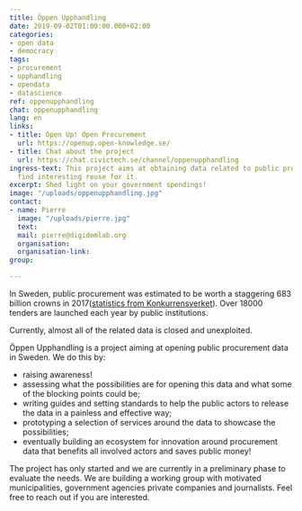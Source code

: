 ```yaml
---
title: Öppen Upphandling
date: 2019-09-02T01:00:00.000+02:00
categories:
- open data
- democracy
tags:
- procurement
- upphandling
- opendata
- datascience
ref: oppenupphandling
chat: oppenupphandling
lang: en
links:
- title: Open Up! Open Procurement
  url: https://openup.open-knowledge.se/
- title: Chat about the project
  url: https://chat.civictech.se/channel/oppenupphandling
ingress-text: This project aims at obtaining data related to public procurement and
  find interesting reuse for it.
excerpt: Shed light on your government spendings!
image: "/uploads/oppenupphandling.jpg"
contact:
- name: Pierre
  image: "/uploads/pierre.jpg"
  text: 
  mail: pierre@digidemlab.org
  organisation: 
  organisation-link: 
group: 

---
```

In Sweden, public procurement was estimated to be worth a staggering 683 billion crowns in 2017([statistics from Konkurrensverket](http://www.konkurrensverket.se/globalassets/publikationer/rapporter/rapport_2018-9_statistikrapport_2018_webb.pdf)). Over 18000 tenders are launched each year by public institutions.

Currently, almost all of the related data is closed and unexploited.

Öppen Upphandling is a project aiming at opening public procurement data in Sweden. We do this by:
* raising awareness!
* assessing what the possibilities are for opening this data and what some of the blocking points could be;
* writing guides and setting standards to help the public actors to release the data in a painless and effective way;
* prototyping a selection of services around the data to showcase the possibilities;
* eventually building an ecosystem for innovation around procurement data that benefits all involved actors and saves public money!

The project has only started and we are currently in a preliminary phase to evaluate the needs. We are building a working group with motivated municipalities, government agencies private companies and journalists. Feel free to reach out if you are interested.